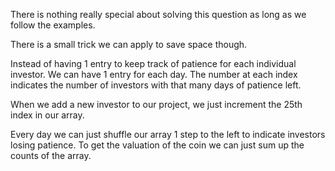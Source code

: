 There is nothing really special about solving this question as long as we follow the examples.

There is a small trick we can apply to save space though.

Instead of having 1 entry to keep track of patience for each individual investor.
We can have 1 entry for each day. The number at each index indicates the number of investors with that many days of patience left.

When we add a new investor to our project, we just increment the 25th index in our array.

Every day we can just shuffle our array 1 step to the left to indicate investors losing patience.
To get the valuation of the coin we can just sum up the counts of the array.

